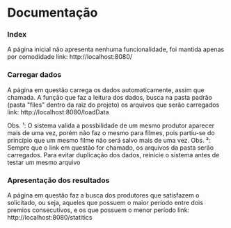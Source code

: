# Documentação

### Index

A página inicial não apresenta nenhuma funcionalidade, foi mantida apenas por comodidade
link: http://localhost:8080/


### Carregar dados

A página em questão carrega os dados automaticamente, assim que chamada. A função que faz a leitura dos dados, busca na pasta padrão (pasta "files" dentro da raiz do projeto) os arquivos que serão carregados
link: http://localhost:8080/loadData

Obs. ¹: O sistema valida a possbilidade de um mesmo produtor aparecer mais de uma vez, porém não faz o mesmo para filmes, pois partiu-se do princípio que um mesmo filme não será salvo mais de uma vez.
Obs. ²: Sempre que o link em questão for chamado, os arquivos da pasta serão carregados. Para evitar duplicação dos dados, reinicie o sistema antes de testar um mesmo arquivo


### Apresentação dos resultados

A página em questão faz a busca dos produtores que satisfazem o solicitado, ou seja, aqueles que possuem o maior período entre dois premios consecutivos, e os que possuem o menor período
link: http://localhost:8080/statitics